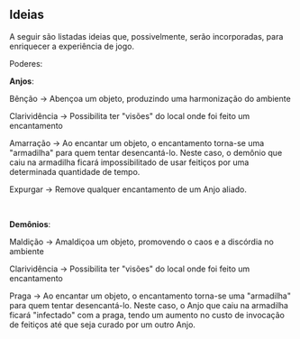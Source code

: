 ## Ideias

A seguir são listadas ideias que, possivelmente, serão incorporadas, para enriquecer a experiência de jogo.


Poderes:

**Anjos**:

Bênção -> Abençoa um objeto, produzindo uma harmonização do ambiente

Clarividência -> Possibilita ter "visões" do local onde foi feito um encantamento

Amarração ->  Ao encantar um objeto, o encantamento torna-se uma "armadilha" para quem tentar desencantá-lo. Neste caso, o demônio que caiu na armadilha ficará impossibilitado de usar feitiços por uma determinada quantidade de tempo.

Expurgar -> Remove qualquer encantamento de um Anjo aliado.

<br/>


**Demônios**:

Maldição -> Amaldiçoa um objeto, promovendo o caos e a discórdia no ambiente

Clarividência -> Possibilita ter "visões" do local onde foi feito um encantamento

Praga -> Ao encantar um objeto, o encantamento torna-se uma "armadilha" para quem tentar desencantá-lo. Neste caso, o Anjo que caiu na armadilha ficará "infectado" com a praga, tendo um aumento no custo de invocação de feitiços até que seja curado por um outro Anjo.

